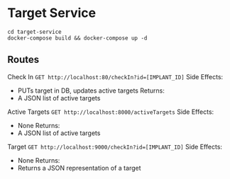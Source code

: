 # Target Service
```
cd target-service
docker-compose build && docker-compose up -d
```

## Routes
Check In
```GET http://localhost:80/checkIn?id=[IMPLANT_ID]```
Side Effects:
- PUTs target in DB, updates active targets
Returns:
- A JSON list of active targets

Active Targets
```GET http://localhost:8000/activeTargets```
Side Effects: 
- None
Returns:
- A JSON list of active targets

Target
```GET http://localhost:9000/checkIn?id=[IMPLANT_ID]```
Side Effects:
- None
Returns:
- Returns a JSON representation of a target